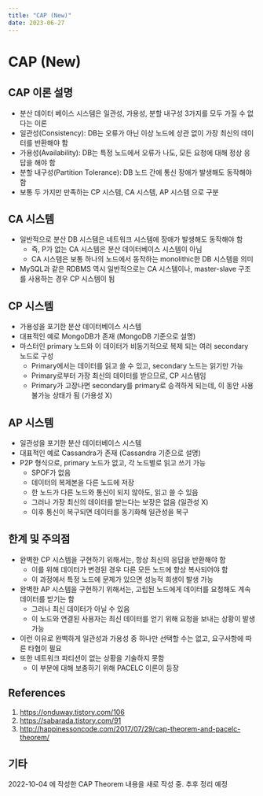 ```yaml
---
title: "CAP (New)"
date: 2023-06-27
---
```


# CAP (New)

## CAP 이론 설명

- 분산 데이터 베이스 시스템은 일관성, 가용성, 분할 내구성 3가지를 모두 가질 수 없다는 이론
- 일관성(Consistency): DB는 오류가 아닌 이상 노드에 상관 없이 가장 최신의 데이터를 반환해야 함
- 가용성(Availability): DB는 특정 노드에서 오류가 나도, 모든 요청에 대해 정상 응답을 해야 함
- 분할 내구성(Partition Tolerance): DB 노드 간에 통신 장애가 발생해도 동작해야 함
- 보통 두 가지만 만족하는 CP 시스템, CA 시스템, AP 시스템 으로 구분

## CA 시스템

- 일반적으로 분산 DB 시스템은 네트워크 시스템에 장애가 발생해도 동작해야 함
  - 즉, P가 없는 CA 시스템은 분산 데이터베이스 시스템이 아님
  - CA 시스템은 보통 하나의 노드에서 동작하는 monolithic한 DB 시스템을 의미
- MySQL과 같은 RDBMS 역시 일반적으로는 CA 시스템이나, master-slave 구조를 사용하는 경우 CP 시스템이 됨

## CP 시스템

- 가용성을 포기한 분산 데이터베이스 시스템
- 대표적인 예로 MongoDB가 존재 (MongoDB 기준으로 설명)
- 마스터인 primary 노드와 이 데이터가 비동기적으로 복제 되는 여러 secondary 노드로 구성
  - Primary에서는 데이터를 읽고 쓸 수 있고, secondary 노드는 읽기만 가능
  - Primary로부터 가장 최신의 데이터를 받으므로, CP 시스템임
  - Primary가 고장나면 secondary를 primary로 승격하게 되는데, 이 동안 사용 불가능 상태가 됨 (가용성 X)

## AP 시스템

- 일관성을 포기한 분산 데이터베이스 시스템
- 대표적인 예로 Cassandra가 존재 (Cassandra 기준으로 설명)
- P2P 형식으로, primary 노드가 없고, 각 노드별로 읽고 쓰기 가능
  - SPOF가 없음
  - 데이터의 복제본을 다른 노드에 저장
  - 한 노드가 다른 노드와 통신이 되지 않아도, 읽고 쓸 수 있음
  - 그러나 가장 최신의 데이터를 받는다는 보장은 없음 (일관성 X)
  - 이후 통신이 복구되면 데이터를 동기화해 일관성을 복구

## 한계 및 주의점

- 완벽한 CP 시스템을 구현하기 위해서는, 항상 최신의 응답을 반환해야 함
  - 이를 위해 데이터가 변경된 경우 다른 모든 노드에 항상 복사되어야 함
  - 이 과정에서 특정 노드에 문제가 있으면 성능적 희생이 발생 가능
- 완벽한 AP 시스템을 구현하기 위해서는, 고립된 노드에게 데이터를 요청해도 계속 데이터를 받기는 함
  - 그러나 최신 데이터가 아닐 수 있음
  - 이 노드와 연결된 사용자는 최신 데이터를 얻기 위해 요청을 보내는 상황이 발생 가능
- 이런 이유로 완벽하게 일관성과 가용성 중 하나만 선택할 수는 없고, 요구사항에 따른 타협이 필요
- 또한 네트워크 파티션이 없는 상황을 기술하지 못함
  - 이 부분에 대해 보충하기 위해 PACELC 이론이 등장

## References

1. https://onduway.tistory.com/106
2. https://sabarada.tistory.com/91
3. http://happinessoncode.com/2017/07/29/cap-theorem-and-pacelc-theorem/

## 기타

2022-10-04 에 작성한 CAP Theorem 내용을 새로 작성 중. 추후 정리 예정
